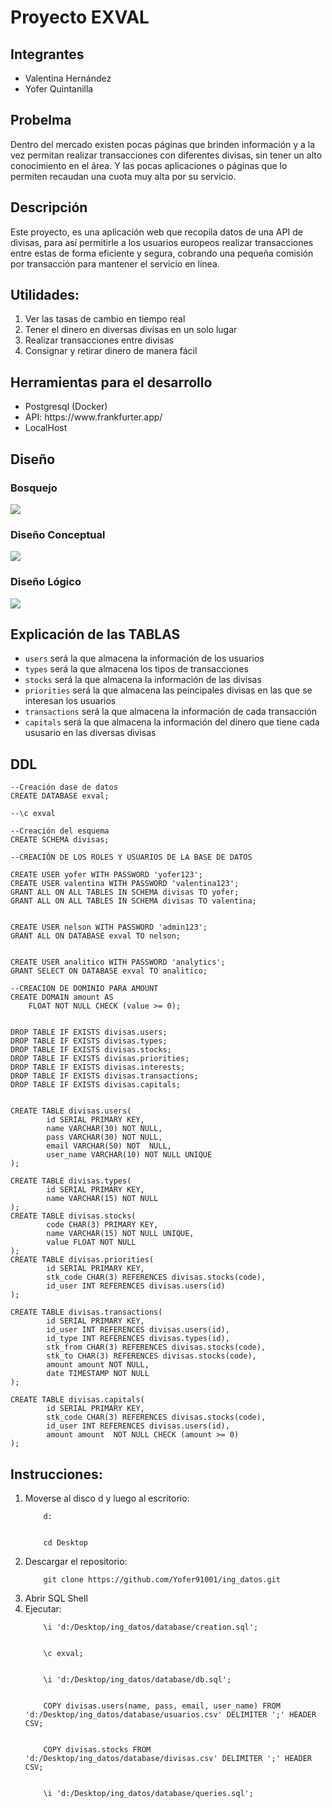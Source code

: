 # Proyecto EXVAL

## Integrantes
<ul>
<li>Valentina Hernández </li>
<li>Yofer Quintanilla </li>
</ul>

## Probelma

Dentro del mercado existen pocas páginas que brinden información y a la vez permitan realizar transacciones con diferentes divisas, sin tener un alto conocimiento en el área. Y las pocas aplicaciones o páginas que lo permiten recaudan una cuota muy alta por su servicio.

## Descripción

Este proyecto, es una aplicación web que recopila datos de una API de divisas, para así permitirle a los usuarios europeos realizar transacciones entre estas de forma eficiente y segura, cobrando una pequeña comisión por transacción para mantener el servicio en línea.

## Utilidades:
 <ol>
	<li>Ver las tasas de cambio en tiempo real</li>
	<li>Tener el dinero en diversas divisas en un solo lugar</li>
	<li>Realizar transacciones entre divisas</li>
	<li>Consignar y retirar dinero de manera fácil</li> 
</ol>

## Herramientas para el desarrollo

<ul>
	<li>Postgresql (Docker)</li>
	<li>API: https://www.frankfurter.app/</li>
	<li>LocalHost</li>
</ul>


## Diseño

### Bosquejo

<img src = "./esquema.jpg">

### Diseño Conceptual

<img src = "./image(2).png">

### Diseño Lógico

<img src = "./diagrama_relacional.png">


## Explicación de las TABLAS
<ul>
	<li> <code>users</code> será la que almacena la información de los usuarios</li>
	<li> <code>types</code> será la que almacena los tipos de transacciones</li>
	<li> <code>stocks</code> será la que almacena la información de las divisas</li>
	<li> <code>priorities</code> será la que almacena las peincipales divisas en las que se interesan los usuarios</li>
	<li> <code>transactions</code> será la que almacena la información de cada transacción</li>
	<li> <code>capitals</code> será la que almacena la información del dinero que tiene cada ususario en las diversas divisas</li>
	
</ul>

## DDL
~~~
--Creación dase de datos
CREATE DATABASE exval;

--\c exval

--Creación del esquema
CREATE SCHEMA divisas;

--CREACIÓN DE LOS ROLES Y USUARIOS DE LA BASE DE DATOS

CREATE USER yofer WITH PASSWORD 'yofer123';
CREATE USER valentina WITH PASSWORD 'valentina123';
GRANT ALL ON ALL TABLES IN SCHEMA divisas TO yofer;
GRANT ALL ON ALL TABLES IN SCHEMA divisas TO valentina;


CREATE USER nelson WITH PASSWORD 'admin123';
GRANT ALL ON DATABASE exval TO nelson;


CREATE USER analitico WITH PASSWORD 'analytics';
GRANT SELECT ON DATABASE exval TO analitico;

--CREACION DE DOMINIO PARA AMOUNT
CREATE DOMAIN amount AS
	FLOAT NOT NULL CHECK (value >= 0);

 
DROP TABLE IF EXISTS divisas.users;
DROP TABLE IF EXISTS divisas.types;
DROP TABLE IF EXISTS divisas.stocks;
DROP TABLE IF EXISTS divisas.priorities;
DROP TABLE IF EXISTS divisas.interests;
DROP TABLE IF EXISTS divisas.transactions;
DROP TABLE IF EXISTS divisas.capitals;


CREATE TABLE divisas.users(
        id SERIAL PRIMARY KEY,
        name VARCHAR(30) NOT NULL,
        pass VARCHAR(30) NOT NULL,
        email VARCHAR(50) NOT  NULL,
        user_name VARCHAR(10) NOT NULL UNIQUE
);

CREATE TABLE divisas.types(
        id SERIAL PRIMARY KEY,
        name VARCHAR(15) NOT NULL
);
CREATE TABLE divisas.stocks(
        code CHAR(3) PRIMARY KEY,
        name VARCHAR(15) NOT NULL UNIQUE,
        value FLOAT NOT NULL
);
CREATE TABLE divisas.priorities(
        id SERIAL PRIMARY KEY,
        stk_code CHAR(3) REFERENCES divisas.stocks(code),
        id_user INT REFERENCES divisas.users(id)
);

CREATE TABLE divisas.transactions(
        id SERIAL PRIMARY KEY,
        id_user INT REFERENCES divisas.users(id),
        id_type INT REFERENCES divisas.types(id),
        stk_from CHAR(3) REFERENCES divisas.stocks(code),
        stk_to CHAR(3) REFERENCES divisas.stocks(code),
        amount amount NOT NULL,
        date TIMESTAMP NOT NULL
);

CREATE TABLE divisas.capitals(
        id SERIAL PRIMARY KEY,
        stk_code CHAR(3) REFERENCES divisas.stocks(code),
        id_user INT REFERENCES divisas.users(id),
        amount amount  NOT NULL CHECK (amount >= 0)
);

~~~


## Instrucciones:
<ol>
	<li> Moverse al disco d y luego al escritorio: </li>
	<code>
	d:
	<br>
	cd Desktop
	</code>
	<li> Descargar el repositorio: </li>
	<code>
	git clone https://github.com/Yofer91001/ing_datos.git
	</code>
	<li> Abrir SQL Shell </li>
	<li> Ejecutar: </li>
	<code>
	\i 'd:/Desktop/ing_datos/database/creation.sql';
	<br>
	\c exval;
	<br>
	\i 'd:/Desktop/ing_datos/database/db.sql';
	<br>
	COPY divisas.users(name, pass, email, user_name) FROM 'd:/Desktop/ing_datos/database/usuarios.csv' DELIMITER ';' HEADER CSV;
	<br>
	COPY divisas.stocks FROM 'd:/Desktop/ing_datos/database/divisas.csv' DELIMITER ';' HEADER CSV;
	<br>
	\i 'd:/Desktop/ing_datos/database/queries.sql';
	</code>
</ol>

